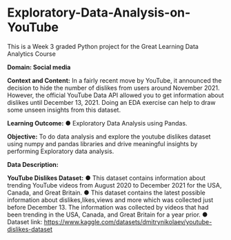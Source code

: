 # Exploratory-Data-Analysis-on-YouTube
This is a Week 3 graded Python project for the Great Learning Data Analytics Course

**Domain: Social media**

**Context and Content:** In a fairly recent move by YouTube, it announced the decision to hide the
number of dislikes from users around November 2021. However, the official YouTube Data API allowed you to
get information about dislikes until December 13, 2021. Doing an EDA exercise can help to draw some unseen
insights from this dataset.

**Learning Outcome:**
● Exploratory Data Analysis using Pandas.

**Objective:**
To do data analysis and explore the youtube dislikes dataset using numpy and pandas libraries and drive
meaningful insights by performing Exploratory data analysis.

**Data Description:**

**YouTube Dislikes Dataset:**
● This dataset contains information about trending YouTube videos from August 2020 to December 2021
for the USA, Canada, and Great Britain.
● This dataset contains the latest possible information about dislikes,likes,views and more which was
collected just before December 13. The information was collected by videos that had been trending in
the USA, Canada, and Great Britain for a year prior.
● Dataset link: https://www.kaggle.com/datasets/dmitrynikolaev/youtube-dislikes-dataset



